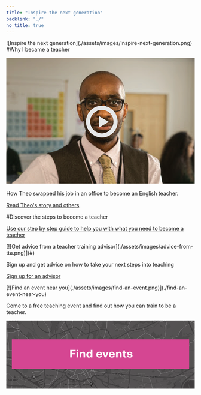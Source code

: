 ```yaml
---
title: "Inspire the next generation"
backlink: "./"
no_title: true
---
```


<div class="panel panel-inspire-next-generation" markdown="1">
![Inspire the next generation](./assets/images/inspire-next-generation.png)
</div>

<div class="panel panel-real-stories" markdown="1">
#Why I became a teacher

![Theo's Story](./assets/images/case-study-video.png)

How Theo swapped his job in an office to become an English teacher.

[Read Theo's story and others](./life-as-a-teacher/real-stories "internal")
</div>

<div class="panel-top"></div>
<div class="panel panel-became-teacher" markdown="1">
#Discover the steps to become a teacher

[Use our step by step guide to help you with what you need to become a teacher](./steps-to-become-a-teacher "internal")
</div>
<div class="panel-bottom"></div>

<div class="panel panel-sign-up-for-advisor" markdown="1">
[![Get advice from a teacher training advisor](./assets/images/advice-from-tta.png)](#)

Sign up and get advice on how to take your next steps into teaching

[Sign up for an advisor](# "external")
</div>

<div class="panel panel-find-an-event" markdown="1">
[![Find an event near you](./assets/images/find-an-event.png)](./find-an-event-near-you)

Come to a free teaching event and find out how you can train to be a teacher.

[![Find events](./assets/images/find-event-button.png)](./find-an-event-near-you)
</div>
